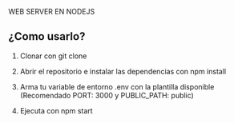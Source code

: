 WEB SERVER EN NODEJS

## ¿Como usarlo?

1. Clonar con git clone

2. Abrir el repositorio e instalar las dependencias con npm install

3. Arma tu variable de entorno .env con la plantilla disponible (Recomendado PORT: 3000 y PUBLIC_PATH: public)

4. Ejecuta con npm start 